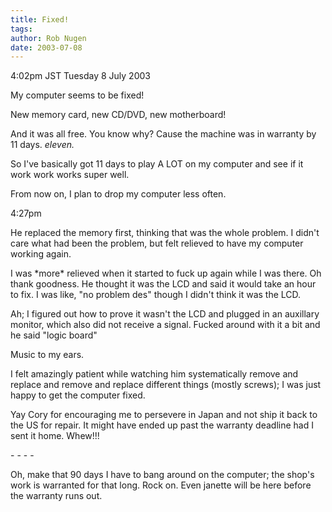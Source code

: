 ```yaml
---
title: Fixed!
tags: 
author: Rob Nugen
date: 2003-07-08
---
```


<p class=date>4:02pm JST Tuesday 8 July 2003</p>

<p>My computer seems to be fixed!</p>

<p>New memory card, new CD/DVD, new motherboard!</p>

<p>And it was all free.  You know why?  Cause the machine was in
warranty by 11 days. <em>eleven.</em></p>

<p>So I've basically got 11 days to play A LOT on my computer and see
if it work work works super well.</p>

<p>From now on, I plan to drop my computer less often.</p>

<p class=date>4:27pm</p>

<p>He replaced the memory first, thinking that was the whole problem.
I didn't care what had been the problem, but felt relieved to have my
computer working again.</p>

<p>I was *more* relieved when it started to fuck up again while I was
there.  Oh thank goodness.  He thought it was the LCD and said it
would take an hour to fix.  I was like, "no problem des" though I
didn't think it was the LCD.</p>

<p>Ah; I figured out how to prove it wasn't the LCD and plugged in an
auxillary monitor, which also did not receive a signal.  Fucked around
with it a bit and he said "logic board"</p>

<p>Music to my ears.</p>

<p>I felt amazingly patient while watching him systematically remove
and replace and remove and replace different things (mostly screws); I
was just happy to get the computer fixed.</p>

<p>Yay Cory for encouraging me to persevere in Japan and not ship it
back to the US for repair.  It might have ended up past the warranty
deadline had I sent it home.  Whew!!!</p>

<p>- - - -</p>

<p>Oh, make that 90 days I have to bang around on the computer; the
shop's work is warranted for that long.  Rock on.  Even janette will
be here before the warranty runs out.</p>



